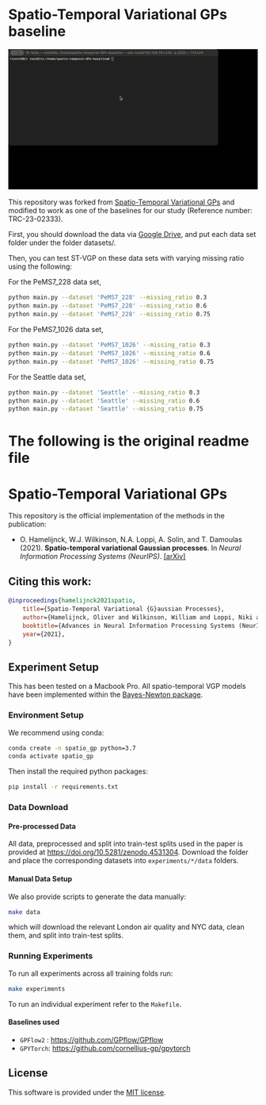 # Spatio-Temporal Variational GPs baseline
![Implementation](/fig/st_vgp.gif)

This repository was forked from [Spatio-Temporal Variational GPs](https://github.com/AaltoML/spatio-temporal-GPs) and modified to work as one of the baselines for our study (Reference number: TRC-23-02333).

First, you should download the data via [Google Drive](https://drive.google.com/drive/folders/14VPjNlQQRd5FCXXHrBPYbety9fiWx7--?usp=drive_link), and put each data set folder under the folder datasets/.

Then, you can test ST-VGP on these data sets with varying missing ratio using the following:

For the PeMS7_228 data set,
```bash
python main.py --dataset 'PeMS7_228' --missing_ratio 0.3
python main.py --dataset 'PeMS7_228' --missing_ratio 0.6
python main.py --dataset 'PeMS7_228' --missing_ratio 0.75
```

For the PeMS7_1026 data set,
```bash
python main.py --dataset 'PeMS7_1026' --missing_ratio 0.3
python main.py --dataset 'PeMS7_1026' --missing_ratio 0.6
python main.py --dataset 'PeMS7_1026' --missing_ratio 0.75
```

For the Seattle data set,
```bash
python main.py --dataset 'Seattle' --missing_ratio 0.3
python main.py --dataset 'Seattle' --missing_ratio 0.6
python main.py --dataset 'Seattle' --missing_ratio 0.75
```




# The following is the original readme file
# Spatio-Temporal Variational GPs

This repository is the official implementation of the methods in the publication:

* O. Hamelijnck, W.J. Wilkinson, N.A. Loppi, A. Solin, and T. Damoulas (2021). **Spatio-temporal variational Gaussian processes**. In *Neural Information Processing Systems (NeurIPS)*. [[arXiv]](https://arxiv.org/abs/2111.01732)

## Citing this work:
```bibtex
@inproceedings{hamelijnck2021spatio,
	title={Spatio-Temporal Variational {G}aussian Processes},
	author={Hamelijnck, Oliver and Wilkinson, William and Loppi, Niki and Solin, Arno and Damoulas, Theodoros},
	booktitle={Advances in Neural Information Processing Systems (NeurIPS)},
	year={2021},
}
```

## Experiment Setup

This has been tested on a Macbook Pro. All spatio-temporal VGP models have been implemented within the [Bayes-Newton package](https://github.com/AaltoML/BayesNewton). 

### Environment Setup

We recommend using conda:

```bash
conda create -n spatio_gp python=3.7
conda activate spatio_gp
```

Then install the required python packages:

```bash
pip install -r requirements.txt
```

### Data Download

#### Pre-processed Data

All data, preprocessed and split into train-test splits used in the paper is provided at https://doi.org/10.5281/zenodo.4531304. Download the folder and place the corresponding datasets into `experiments/*/data` folders.

#### Manual Data Setup

We also provide scripts to generate the data manually:

```bash
make data
```

which will download the relevant London air quality and NYC data, clean them, and split into train-test splits.

### Running Experiments

To run all experiments across all training folds run:

```bash
make experiments
```

To run an individual experiment refer to the `Makefile`.

#### Baselines used

- `GPFlow2` : https://github.com/GPflow/GPflow
- `GPYTorch`: https://github.com/cornellius-gp/gpytorch

## License

This software is provided under the [MIT license](LICENSE).
